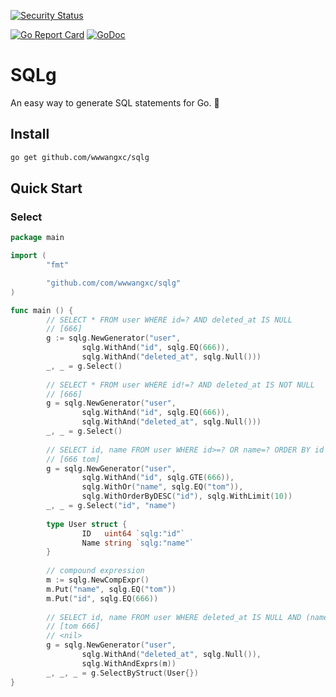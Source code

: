 [![Security Status](https://www.murphysec.com/platform3/v3/badge/1609921498488274944.svg)](https://www.murphysec.com/accept?code=299ad9b983a705c0e56686a746816921&type=1&from=2)

[![Go Report Card](https://goreportcard.com/badge/github.com/wwwangxc/sqlg)](https://goreportcard.com/report/github.com/wwwangxc/sqlg)
[![GoDoc](https://pkg.go.dev/badge/github.com/wwwangxc/sqlg?status.svg)](https://pkg.go.dev/github.com/wwwangxc/sqlg)

# SQLg

An easy way to generate SQL statements for Go. 🤗

## Install

```sh
go get github.com/wwwangxc/sqlg
```

## Quick Start

### Select

```go
package main

import (
        "fmt"

        "github.com/com/wwwangxc/sqlg"
)

func main () {
        // SELECT * FROM user WHERE id=? AND deleted_at IS NULL
        // [666]
        g := sqlg.NewGenerator("user",
                sqlg.WithAnd("id", sqlg.EQ(666)),
                sqlg.WithAnd("deleted_at", sqlg.Null()))
        _, _ = g.Select()
    
        // SELECT * FROM user WHERE id!=? AND deleted_at IS NOT NULL
        // [666]
        g = sqlg.NewGenerator("user",
                sqlg.WithAnd("id", sqlg.EQ(666)),
                sqlg.WithAnd("deleted_at", sqlg.Null()))
        _, _ = g.Select()
    
        // SELECT id, name FROM user WHERE id>=? OR name=? ORDER BY id DESC LIMIT 10
        // [666 tom]
        g = sqlg.NewGenerator("user",
                sqlg.WithAnd("id", sqlg.GTE(666)),
                sqlg.WithOr("name", sqlg.EQ("tom")),
                sqlg.WithOrderByDESC("id"), sqlg.WithLimit(10))
        _, _ = g.Select("id", "name")
    
        type User struct {
                ID   uint64 `sqlg:"id"`
                Name string `sqlg:"name"`
        }
    
        // compound expression
        m := sqlg.NewCompExpr()
        m.Put("name", sqlg.EQ("tom"))
        m.Put("id", sqlg.EQ(666))
        
        // SELECT id, name FROM user WHERE deleted_at IS NULL AND (name=? OR id=?)
        // [tom 666]
        // <nil>
        g = sqlg.NewGenerator("user",
                sqlg.WithAnd("deleted_at", sqlg.Null()),
                sqlg.WithAndExprs(m))
        _, _, _ = g.SelectByStruct(User{})
}
```
